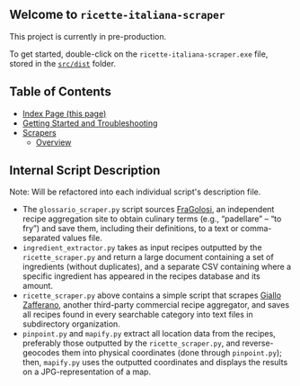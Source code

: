 ## Welcome to `ricette-italiana-scraper`

This project is currently in pre-production. 

To get started, double-click on the `ricette-italiana-scraper.exe` file, stored in the [`src/dist`](../src/dist) folder.

Table of Contents
----
- [Index Page (this page)](./index.md)
- [Getting Started and Troubleshooting](./quickstart.md)
- [Scrapers](./scrapers)
  - [Overview](./scrapers/scrapers.md)


## Internal Script Description

Note: Will be refactored into each individual script's description file.

* The `glossario_scraper.py` script sources [FraGolosi](https://www.fragolosi.it/), an independent recipe aggregation
  site to obtain culinary terms (e.g., “padellare” – “to fry”) and save them, including their definitions,
  to a text or comma-separated values file.
* `ingredient_extractor.py` takes as input recipes outputted by the `ricette_scraper.py` and return a large document
  containing a set of ingredients (without duplicates), and a separate CSV containing where a specific ingredient has
  appeared in the recipes database and its amount.
* `ricette_scraper.py` above contains a simple script that scrapes [Giallo Zafferano](https://www.giallozafferano.it/),
  another third-party commercial recipe aggregator, and saves all recipes found in every searchable category into 
  text files in subdirectory organization.
* `pinpoint.py` and `mapify.py` extract all location data from the recipes, preferably those outputted by the
  `ricette_scraper.py`, and reverse-geocodes them into physical coordinates (done through `pinpoint.py`);
  then, `mapify.py` uses the outputted coordinates and displays the results on a JPG-representation of a map.